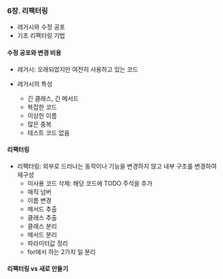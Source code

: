 ### 6장. 리팩터링
- 레거시와 수정 공포
- 기초 리팩터링 기법

#### 수정 공포와 변경 비용
- 레거시: 오래되었지만 여전히 사용하고 있는 코드 

- 레거시의 특성
  - 긴 클래스, 긴 메서드
  - 복잡한 코드
  - 이상한 이름
  - 많은 중복
  - 테스트 코드 없음 

#### 리팩터링
- 리팩터링: 외부로 드러나는 동작이나 기능을 변경하지 않고 내부 구조를 변경하여 재구성
  - 미사용 코드 삭제: 해당 코드에 TODO 주석을 추가 
  - 매직 넘버 
  - 이름 변경 
  - 메서드 추출
  - 클래스 추출 
  - 클래스 분리 
  - 메서드 분리 
  - 파라미터값 정리
  - for에서 하는 2가지 일 분리

#### 리팩터링 vs 새로 만들기